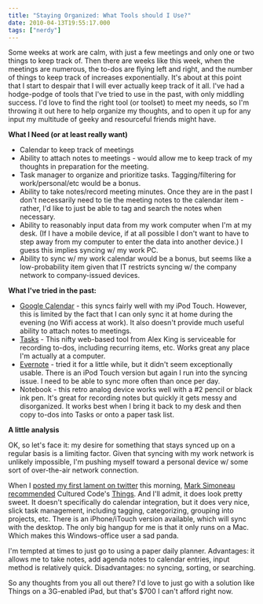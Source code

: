 ```yaml
---
title: "Staying Organized: What Tools should I Use?"
date: 2010-04-13T19:55:17.000
tags: ["nerdy"]
---
```


Some weeks at work are calm, with just a few meetings and only one or two things to keep track of. Then there are weeks like this week, when the meetings are numerous, the to-dos are flying left and right, and the number of things to keep track of increases exponentially. It's about at this point that I start to despair that I will ever actually keep track of it all. I've had a hodge-podge of tools that I've tried to use in the past, with only middling success. I'd love to find the right tool (or toolset) to meet my needs, so I'm throwing it out here to help organize my thoughts, and to open it up for any input my multitude of geeky and resourceful friends might have.

**What I Need (or at least really want)**

- Calendar to keep track of meetings
- Ability to attach notes to meetings - would allow me to keep track of my thoughts in preparation for the meeting.
- Task manager to organize and prioritize tasks. Tagging/filtering for work/personal/etc would be a bonus.
- Ability to take notes/record meeting minutes. Once they are in the past I don't necessarily need to tie the meeting notes to the calendar item - rather, I'd like to just be able to tag and search the notes when necessary.
- Ability to reasonably input data from my work computer when I'm at my desk. (If I have a mobile device, if at all possible I don't want to have to step away from my computer to enter the data into another device.) I guess this implies syncing w/ my work PC.
- Ability to sync w/ my work calendar would be a bonus, but seems like a low-probability item given that IT restricts syncing w/ the company network to company-issued devices.

**What I've tried in the past:**

- [Google Calendar](https://www.google.com/calendar/) - this syncs fairly well with my iPod Touch. However, this is limited by the fact that I can only sync it at home during the evening (no Wifi access at work). It also doesn't provide much useful ability to attach notes to meetings.
- [Tasks](http://crowdfavorite.com/tasks/) - This nifty web-based tool from Alex King is serviceable for recording to-dos, including recurring items, etc. Works great any place I'm actually at a computer.
- [Evernote](http://www.evernote.com) - tried it for a little while, but it didn't seem exceptionally usable. There is an iPod Touch version but again I run into the syncing issue. I need to be able to sync more often than once per day.
- Notebook - this retro analog device works well with a #2 pencil or black ink pen. It's great for recording notes but quickly it gets messy and disorganized. It works best when I bring it back to my desk and then copy to-dos into Tasks or onto a paper task list.

**A little analysis**

OK, so let's face it: my desire for something that stays synced up on a regular basis is a limiting factor. Given that syncing with my work network is unlikely impossible, I'm pushing myself toward a personal device w/ some sort of over-the-air network connection.

When I [posted my first lament on twitter](http://twitter.com/cjhubbs/status/12104844648) this morning, [Mark Simoneau](http://www.thesimoneaus.com) [recommended](http://twitter.com/marksim/statuses/12110036794) Cultured Code's [Things](http://culturedcode.com/things/). And I'll admit, it does look pretty sweet. It doesn't specifically do calendar integration, but it does very nice, slick task management, including tagging, categorizing, grouping into projects, etc. There is an iPhone/iTouch version available, which will sync with the desktop. The only big hangup for me is that it only runs on a Mac. Which makes this Windows-office user a sad panda.

I'm tempted at times to just go to using a paper daily planner. Advantages: it allows me to take notes, add agenda notes to calendar entries, input method is relatively quick. Disadvantages: no syncing, sorting, or searching.

So any thoughts from you all out there? I'd love to just go with a solution like Things on a 3G-enabled iPad, but that's $700 I can't afford right now.
